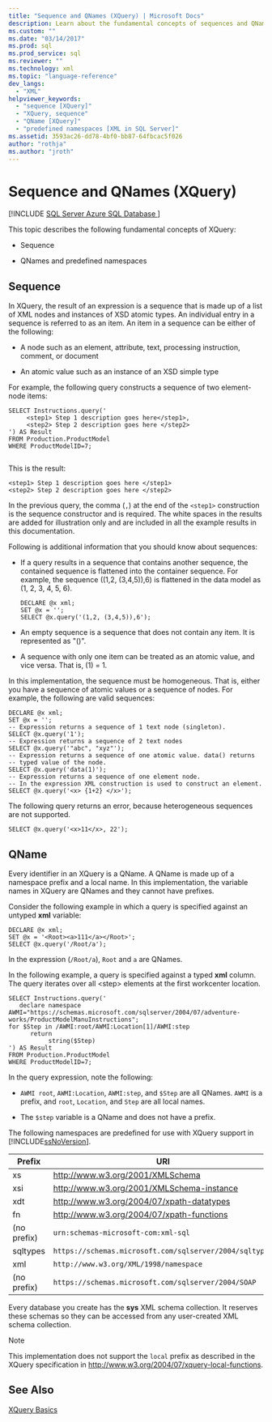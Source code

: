 ```yaml
---
title: "Sequence and QNames (XQuery) | Microsoft Docs"
description: Learn about the fundamental concepts of sequences and QNames in XQuery.
ms.custom: ""
ms.date: "03/14/2017"
ms.prod: sql
ms.prod_service: sql
ms.reviewer: ""
ms.technology: xml
ms.topic: "language-reference"
dev_langs: 
  - "XML"
helpviewer_keywords: 
  - "sequence [XQuery]"
  - "XQuery, sequence"
  - "QName [XQuery]"
  - "predefined namespaces [XML in SQL Server]"
ms.assetid: 3593ac26-dd78-4bf0-bb87-64fbcac5f026
author: "rothja"
ms.author: "jroth"
---
```

# Sequence and QNames (XQuery)
[!INCLUDE [SQL Server Azure SQL Database ](../includes/applies-to-version/sqlserver.md)]

  This topic describes the following fundamental concepts of XQuery:  
  
-   Sequence  
  
-   QNames and predefined namespaces  
  
## Sequence  
 In XQuery, the result of an expression is a sequence that is made up of a list of XML nodes and instances of XSD atomic types. An individual entry in a sequence is referred to as an item. An item in a sequence can be either of the following:  
  
-   A node such as an element, attribute, text, processing instruction, comment, or document  
  
-   An atomic value such as an instance of an XSD simple type  
  
 For example, the following query constructs a sequence of two element-node items:  
  
```  
SELECT Instructions.query('  
     <step1> Step 1 description goes here</step1>,  
     <step2> Step 2 description goes here </step2>  
') AS Result  
FROM Production.ProductModel  
WHERE ProductModelID=7;  
  
```  
  
 This is the result:  
  
```  
<step1> Step 1 description goes here </step1>  
<step2> Step 2 description goes here </step2>   
```  
  
 In the previous query, the comma (`,`) at the end of the `<step1>` construction is the sequence constructor and is required. The white spaces in the results are added for illustration only and are included in all the example results in this documentation.  
  
 Following is additional information that you should know about sequences:  
  
-   If a query results in a sequence that contains another sequence, the contained sequence is flattened into the container sequence. For example, the sequence ((1,2, (3,4,5)),6) is flattened in the data model as (1, 2, 3, 4, 5, 6).  
  
    ```  
    DECLARE @x xml;  
    SET @x = '';  
    SELECT @x.query('(1,2, (3,4,5)),6');  
    ```  
  
-   An empty sequence is a sequence that does not contain any item. It is represented as "()".  
  
-   A sequence with only one item can be treated as an atomic value, and vice versa. That is, (1) = 1.  
  
 In this implementation, the sequence must be homogeneous. That is, either you have a sequence of atomic values or a sequence of nodes. For example, the following are valid sequences:  
  
```  
DECLARE @x xml;  
SET @x = '';  
-- Expression returns a sequence of 1 text node (singleton).  
SELECT @x.query('1');  
-- Expression returns a sequence of 2 text nodes  
SELECT @x.query('"abc", "xyz"');  
-- Expression returns a sequence of one atomic value. data() returns  
-- typed value of the node.  
SELECT @x.query('data(1)');  
-- Expression returns a sequence of one element node.   
-- In the expression XML construction is used to construct an element.  
SELECT @x.query('<x> {1+2} </x>');  
```  
  
 The following query returns an error, because heterogeneous sequences are not supported.  
  
```  
SELECT @x.query('<x>11</x>, 22');  
```  
  
## QName  
 Every identifier in an XQuery is a QName. A QName is made up of a namespace prefix and a local name. In this implementation, the variable names in XQuery are QNames and they cannot have prefixes.  
  
 Consider the following example in which a query is specified against an untyped **xml** variable:  
  
```  
DECLARE @x xml;  
SET @x = '<Root><a>111</a></Root>';  
SELECT @x.query('/Root/a');  
```  
  
 In the expression (`/Root/a`), `Root` and `a` are QNames.  
  
 In the following example, a query is specified against a typed **xml** column. The query iterates over all \<step> elements at the first workcenter location.  
  
```  
SELECT Instructions.query('  
   declare namespace AWMI="https://schemas.microsoft.com/sqlserver/2004/07/adventure-works/ProductModelManuInstructions";  
for $Step in /AWMI:root/AWMI:Location[1]/AWMI:step  
      return  
           string($Step)   
') AS Result  
FROM Production.ProductModel  
WHERE ProductModelID=7;  
```  
  
 In the query expression, note the following:  
  
-   `AWMI root`, `AWMI:Location`, `AWMI:step`, and `$Step` are all QNames. `AWMI` is a prefix, and `root`, `Location`, and `Step` are all local names.  
  
-   The `$step` variable is a QName and does not have a prefix.  
  
 The following namespaces are predefined for use with XQuery support in [!INCLUDE[ssNoVersion](../includes/ssnoversion-md.md)].  
  
|Prefix|URI|  
|------------|---------|  
|xs|http://www.w3.org/2001/XMLSchema|  
|xsi|http://www.w3.org/2001/XMLSchema-instance|  
|xdt|http://www.w3.org/2004/07/xpath-datatypes|  
|fn|http://www.w3.org/2004/07/xpath-functions|  
|(no prefix)|`urn:schemas-microsoft-com:xml-sql`|  
|sqltypes|`https://schemas.microsoft.com/sqlserver/2004/sqltypes`|  
|xml|`http://www.w3.org/XML/1998/namespace`|  
|(no prefix)|`https://schemas.microsoft.com/sqlserver/2004/SOAP`|  
  
 Every database you create has the **sys** XML schema collection. It reserves these schemas so they can be accessed from any user-created XML schema collection.  
  
> [!NOTE]  
>  This implementation does not support the `local` prefix as described in the XQuery specification in http://www.w3.org/2004/07/xquery-local-functions.  
  
## See Also  
 [XQuery Basics](../xquery/xquery-basics.md)  
  
  
